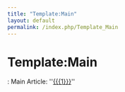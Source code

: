 ```yaml
---
title: "Template:Main"
layout: default
permalink: /index.php/Template_Main
---
```


# Template:Main

: Main Article: ''[{{{1}}}]({{{1}}})''